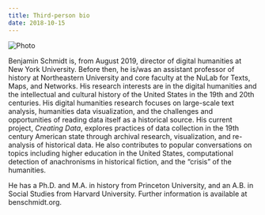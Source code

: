 ```yaml
---
title: Third-person bio
date: 2018-10-15
---
```


![Photo](/img/ben.png)

Benjamin Schmidt is, from August 2019, director of digital humanities at New York University. Before then, he is/was an assistant professor of history at Northeastern University and core faculty at the NuLab for Texts, Maps, and Networks. His research interests are in the digital humanities and the intellectual and cultural history of the United States in the 19th and 20th centuries. His digital humanities research focuses on large-scale text analysis, humanities data visualization, and the challenges and opportunities of reading data itself as a historical source. His current project, *Creating Data*, explores practices of data collection in the 19th century American state through archival research, visualization, and re-analysis of historical data. He also contributes to popular conversations on topics including higher education in the United States, computational detection of anachronisms in historical fiction, and the “crisis” of the humanities.

He has a Ph.D. and M.A. in history from Princeton University, and an A.B. in Social Studies from Harvard University. Further information is available at benschmidt.org.

